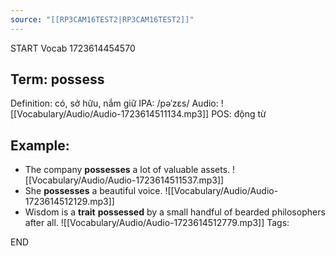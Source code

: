 ```yaml
---
source: "[[RP3CAM16TEST2|RP3CAM16TEST2]]"
---
```

START
Vocab
1723614454570
## Term: possess
Definition: có, sở hữu, nắm giữ
IPA: /pəˈzɛs/
Audio: ![[Vocabulary/Audio/Audio-1723614511134.mp3]]
POS: động từ
## Example:
- The company **possesses** a lot of valuable assets.
    ![[Vocabulary/Audio/Audio-1723614511537.mp3]] 
- She **possesses** a beautiful voice.
     ![[Vocabulary/Audio/Audio-1723614512129.mp3]]
- Wisdom is a **trait** **possessed** by a small handful of bearded philosophers after all.
     ![[Vocabulary/Audio/Audio-1723614512779.mp3]] 
Tags:

END
